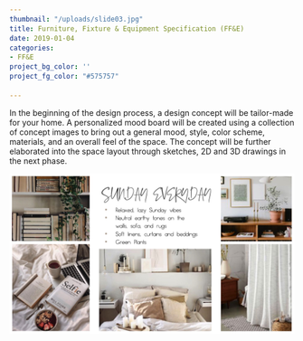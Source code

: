 ```yaml
---
thumbnail: "/uploads/slide03.jpg"
title: Furniture, Fixture & Equipment Specification (FF&E)
date: 2019-01-04
categories:
- FF&E
project_bg_color: ''
project_fg_color: "#575757"

---
```

In the beginning of the design process, a design concept will be tailor-made for your home. A personalized mood board will be created using a collection of concept images to bring out a general mood, style, color scheme, materials, and an overall feel of the space. The concept will be further elaborated into the space layout through sketches, 2D and 3D drawings in the next phase.

![](/uploads/slide04.jpg)